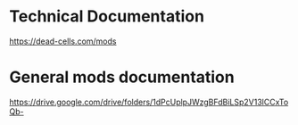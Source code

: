 # Technical Documentation
https://dead-cells.com/mods

# General mods documentation
https://drive.google.com/drive/folders/1dPcUplpJWzgBFdBiLSp2V13lCCxToQb-
